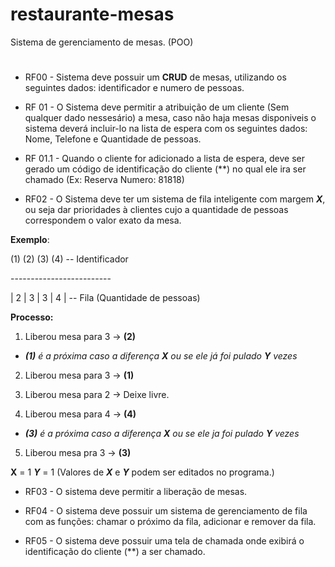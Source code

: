 
# restaurante-mesas

Sistema de gerenciamento de mesas. (POO)

#

* RF00 - Sistema deve possuir um **CRUD** de mesas, utilizando os seguintes dados: identificador e numero de pessoas.

* RF 01 - O Sistema deve permitir a atribuição de um cliente (Sem qualquer dado nessesário) a mesa, caso não haja mesas disponiveis o sistema deverá incluir-lo na lista de espera com os seguintes dados: Nome, Telefone e Quantidade de pessoas.

* RF 01.1 - Quando o cliente for adicionado a lista de espera, deve ser gerado um código de identificação do cliente (**) no qual ele ira ser chamado (Ex: Reserva Numero: 81818)

* RF02 - O Sistema deve ter um sistema de fila inteligente com margem ***X***, ou seja dar prioridades à clientes cujo a quantidade de pessoas correspondem o valor exato da mesa.

**Exemplo**:

(1) (2) (3) (4) -- Identificador

\-------------------------

| 2 | 3 | 3 | 4 | -- Fila (Quantidade de pessoas)

**Processo:**

01. Liberou mesa para 3 -> **(2)**

*  ***(1)** é a próxima caso a diferença ***X*** ou se ele já foi pulado ***Y*** vezes*

02. Liberou mesa para 3 -> **(1)**

03. Liberou mesa para 2 -> Deixe livre.

04. Liberou mesa para 4 -> **(4)**

*  ***(3)** é a próxima caso a diferença ***X*** ou se ele ja foi pulado ***Y*** vezes*

05. Liberou mesa pra 3 -> **(3)**

**X** = 1
***Y*** = 1
(Valores de ***X*** e ***Y*** podem ser editados no programa.)
  

* RF03 - O sistema deve permitir a liberação de mesas.

* RF04 - O sistema deve possuir um sistema de gerenciamento de fila com as funções: chamar o próximo da fila, adicionar e remover da fila.

* RF05 - O sistema deve possuir uma tela de chamada onde exibirá o identificação do cliente (**) a ser chamado.